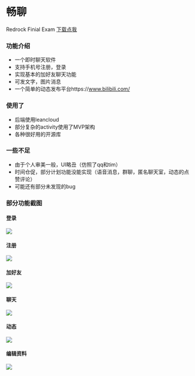 # 畅聊

Redrock Finial Exam
[下载点我](https://raw.githubusercontent.com/fenghaha/LetUsChat/master/app/release/app-release.apk)
### 功能介绍
+ 一个即时聊天软件
+ 支持手机号注册，登录
+ 实现基本的加好友聊天功能
+ 可发文字，图片消息
+ 一个简单的动态发布平台https://www.bilibili.com/

### 使用了
+ 后端使用leancloud
+ 部分复杂的activity使用了MVP架构
+ 各种很好用的开源库

### 一些不足
+ 由于个人审美一般，UI略丑（仿照了qq和tim）
+ 时间仓促，部分计划功能没能实现（语音消息，群聊，匿名聊天室，动态的点赞评论）
+ 可能还有部分未发现的bug

### 部分功能截图
#### 登录
![](images/登录.png)
#### 注册
![](images/注册.png)
#### 加好友
![](images/添加好友.png)
#### 聊天
![](images/聊天.png)
#### 动态
![](images/动态.png)
#### 编辑资料
![](images/编辑资料.png)
